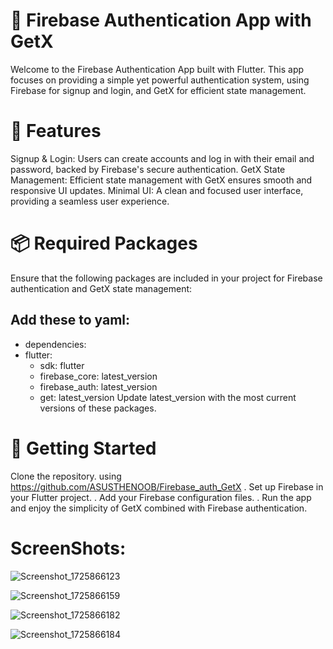 # 🔑 Firebase Authentication App with GetX
Welcome to the Firebase Authentication App built with Flutter. This app focuses on providing a simple yet powerful authentication system, using Firebase for signup and login, and GetX for efficient state management.

# 🌟 Features
Signup & Login: Users can create accounts and log in with their email and password, backed by Firebase's secure authentication.
GetX State Management: Efficient state management with GetX ensures smooth and responsive UI updates.
Minimal UI: A clean and focused user interface, providing a seamless user experience.
# 📦 Required Packages
Ensure that the following packages are included in your project for Firebase authentication and GetX state management:

## Add these to yaml:
- dependencies:
 - flutter:
   - sdk: flutter
   -  firebase_core: latest_version
   - firebase_auth: latest_version
   - get: latest_version
Update latest_version with the most current versions of these packages.

# 🚀 Getting Started
Clone the repository. using https://github.com/ASUSTHENOOB/Firebase_auth_GetX
. Set up Firebase in your Flutter project.
.  Add your Firebase configuration files.
.  Run the app and enjoy the simplicity of GetX combined with Firebase authentication.
# ScreenShots:
![Screenshot_1725866123](https://github.com/user-attachments/assets/7ede6b47-846b-4ab8-8037-afe75ae12135)

![Screenshot_1725866159](https://github.com/user-attachments/assets/1c0b10a1-af05-4be5-bb80-aa06b86a4b45)

![Screenshot_1725866182](https://github.com/user-attachments/assets/0b877fbd-4905-4372-8d17-36d62b77edce)

![Screenshot_1725866184](https://github.com/user-attachments/assets/789d305e-344b-42b8-aa1e-30b25799a48e)

